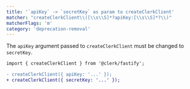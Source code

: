 ```yaml
---
title: '`apiKey` -> `secretKey` as param to createClerkClient'
matcher: "createClerkClient\\([\\s\\S]*?apiKey:[\\s\\S]*?\\)"
matcherFlags: 'm'
category: 'deprecation-removal'
---
```


The `apiKey` argument passed to `createClerkClient` must be changed to `secretKey`.

```diff
import { createClerkClient } from '@clerk/fastify';

- createClerkClient({ apiKey: '...' });
+ createClerkClient({ secretKey: '...' });
```
